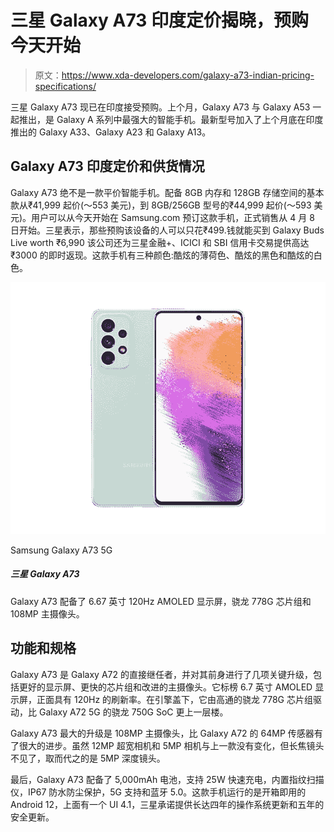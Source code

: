 # 三星 Galaxy A73 印度定价揭晓，预购今天开始

> 原文：<https://www.xda-developers.com/galaxy-a73-indian-pricing-specifications/>

三星 Galaxy A73 现已在印度接受预购。上个月，Galaxy A73 与 Galaxy A53 一起推出，是 Galaxy A 系列中最强大的智能手机。最新型号加入了上个月底在印度推出的 Galaxy A33、Galaxy A23 和 Galaxy A13。

## Galaxy A73 印度定价和供货情况

Galaxy A73 绝不是一款平价智能手机。配备 8GB 内存和 128GB 存储空间的基本款从₹41,999 起价(～553 美元)，到 8GB/256GB 型号的₹44,999 起价(～593 美元)。用户可以从今天开始在 Samsung.com 预订这款手机，正式销售从 4 月 8 日开始。三星表示，那些预购该设备的人可以只花₹499.钱就能买到 Galaxy Buds Live worth ₹6,990 该公司还为三星金融+、ICICI 和 SBI 信用卡交易提供高达₹3000 的即时返现。这款手机有三种颜色:酷炫的薄荷色、酷炫的黑色和酷炫的白色。

 <picture>![The Samsung Galaxy A73 5G offers slightly better hardware when compared with the Galaxy A53 5G. But it's not available to purchase in the US.](img/bc696b9faef0032bf9d23c989848bab2.png)</picture> 

Samsung Galaxy A73 5G

##### 三星 Galaxy A73

Galaxy A73 配备了 6.67 英寸 120Hz AMOLED 显示屏，骁龙 778G 芯片组和 108MP 主摄像头。

## 功能和规格

Galaxy A73 是 Galaxy A72 的直接继任者，并对其前身进行了几项关键升级，包括更好的显示屏、更快的芯片组和改进的主摄像头。它标榜 6.7 英寸 AMOLED 显示屏，正面具有 120Hz 的刷新率。在引擎盖下，它由高通的骁龙 778G 芯片组驱动，比 Galaxy A72 5G 的骁龙 750G SoC 更上一层楼。

Galaxy A73 最大的升级是 108MP 主摄像头，比 Galaxy A72 的 64MP 传感器有了很大的进步。虽然 12MP 超宽相机和 5MP 相机与上一款没有变化，但长焦镜头不见了，取而代之的是 5MP 深度镜头。

最后，Galaxy A73 配备了 5,000mAh 电池，支持 25W 快速充电，内置指纹扫描仪，IP67 防水防尘保护，5G 支持和蓝牙 5.0。这款手机运行的是开箱即用的 Android 12，上面有一个 UI 4.1，三星承诺提供长达四年的操作系统更新和五年的安全更新。